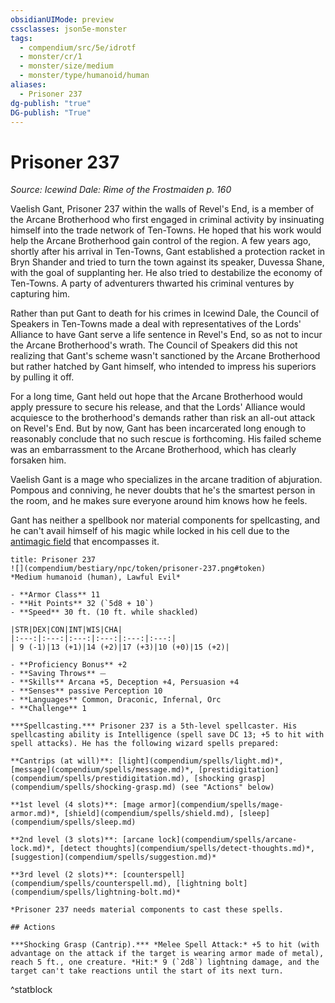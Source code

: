 ```yaml
---
obsidianUIMode: preview
cssclasses: json5e-monster
tags:
  - compendium/src/5e/idrotf
  - monster/cr/1
  - monster/size/medium
  - monster/type/humanoid/human
aliases:
  - Prisoner 237
dg-publish: "true"
DG-publish: "True"
---
```

# Prisoner 237
*Source: Icewind Dale: Rime of the Frostmaiden p. 160*  

Vaelish Gant, Prisoner 237 within the walls of Revel's End, is a member of the Arcane Brotherhood who first engaged in criminal activity by insinuating himself into the trade network of Ten-Towns. He hoped that his work would help the Arcane Brotherhood gain control of the region. A few years ago, shortly after his arrival in Ten-Towns, Gant established a protection racket in Bryn Shander and tried to turn the town against its speaker, Duvessa Shane, with the goal of supplanting her. He also tried to destabilize the economy of Ten-Towns. A party of adventurers thwarted his criminal ventures by capturing him.

Rather than put Gant to death for his crimes in Icewind Dale, the Council of Speakers in Ten-Towns made a deal with representatives of the Lords' Alliance to have Gant serve a life sentence in Revel's End, so as not to incur the Arcane Brotherhood's wrath. The Council of Speakers did this not realizing that Gant's scheme wasn't sanctioned by the Arcane Brotherhood but rather hatched by Gant himself, who intended to impress his superiors by pulling it off.

For a long time, Gant held out hope that the Arcane Brotherhood would apply pressure to secure his release, and that the Lords' Alliance would acquiesce to the brotherhood's demands rather than risk an all-out attack on Revel's End. But by now, Gant has been incarcerated long enough to reasonably conclude that no such rescue is forthcoming. His failed scheme was an embarrassment to the Arcane Brotherhood, which has clearly forsaken him.

Vaelish Gant is a mage who specializes in the arcane tradition of abjuration. Pompous and conniving, he never doubts that he's the smartest person in the room, and he makes sure everyone around him knows how he feels.

Gant has neither a spellbook nor material components for spellcasting, and he can't avail himself of his magic while locked in his cell due to the [antimagic field](compendium/spells/antimagic-field.md) that encompasses it.

```ad-statblock
title: Prisoner 237
![](compendium/bestiary/npc/token/prisoner-237.png#token)
*Medium humanoid (human), Lawful Evil*

- **Armor Class** 11 
- **Hit Points** 32 (`5d8 + 10`)
- **Speed** 30 ft. (10 ft. while shackled)

|STR|DEX|CON|INT|WIS|CHA|
|:---:|:---:|:---:|:---:|:---:|:---:|
| 9 (-1)|13 (+1)|14 (+2)|17 (+3)|10 (+0)|15 (+2)|

- **Proficiency Bonus** +2
- **Saving Throws** ⏤
- **Skills** Arcana +5, Deception +4, Persuasion +4
- **Senses** passive Perception 10
- **Languages** Common, Draconic, Infernal, Orc
- **Challenge** 1

***Spellcasting.*** Prisoner 237 is a 5th-level spellcaster. His spellcasting ability is Intelligence (spell save DC 13; +5 to hit with spell attacks). He has the following wizard spells prepared:

**Cantrips (at will)**: [light](compendium/spells/light.md)*, [message](compendium/spells/message.md)*, [prestidigitation](compendium/spells/prestidigitation.md), [shocking grasp](compendium/spells/shocking-grasp.md) (see "Actions" below)

**1st level (4 slots)**: [mage armor](compendium/spells/mage-armor.md)*, [shield](compendium/spells/shield.md), [sleep](compendium/spells/sleep.md)

**2nd level (3 slots)**: [arcane lock](compendium/spells/arcane-lock.md)*, [detect thoughts](compendium/spells/detect-thoughts.md)*, [suggestion](compendium/spells/suggestion.md)*

**3rd level (2 slots)**: [counterspell](compendium/spells/counterspell.md), [lightning bolt](compendium/spells/lightning-bolt.md)*

*Prisoner 237 needs material components to cast these spells.

## Actions

***Shocking Grasp (Cantrip).*** *Melee Spell Attack:* +5 to hit (with advantage on the attack if the target is wearing armor made of metal), reach 5 ft., one creature. *Hit:* 9 (`2d8`) lightning damage, and the target can't take reactions until the start of its next turn.
```
^statblock
